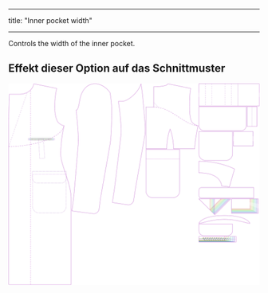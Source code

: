 - - -
title: "Inner pocket width"
- - -

Controls the width of the inner pocket.

## Effekt dieser Option auf das Schnittmuster

![This image shows the effect of this option by superimposing several variants that have a different value for this option](carlton_innerpocketwidth_sample.svg "Effect of this option on the pattern")
